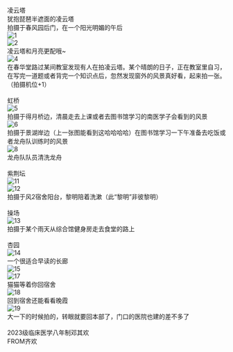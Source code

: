凌云塔<br>
犹抱琵琶半遮面的凌云塔<br>
拍摄于春风园后门，在一个阳光明媚的午后<br>
![1](/assets/校园美图（大图片）/邓其欢/image1.jpg)<br>
![2](/assets/校园美图（大图片）/邓其欢/image2.jpg)<br>
凌云塔和月亮更配哦~<br>
![4](/assets/校园美图（大图片）/邓其欢/image4.jpg)<br>
在春华堂路过某间教室发现有人在拍凌云塔。某个晴朗的日子，正在教室里自习，在写完一道题或者背完一个知识点后，忽然发现窗外的风景真好看，起来拍一张。（拍摄机位+1）<br>
<br>
虹桥<br>
![5](/assets/校园美图（大图片）/邓其欢/image5.jpg)<br>
拍摄于得月桥边，清晨走去上课或者去图书馆学习的南医学子会看到的风景<br>
![6](/assets/校园美图（大图片）/邓其欢/image6.jpg)<br>
拍摄于景湖岸边（上一张图能看到这哈哈哈哈）在图书馆学习一下午准备去吃饭或者龙舟队训练时的风景<br>
![8](/assets/校园美图（大图片）/邓其欢/image8.jpg)<br>
龙舟队队员清洗龙舟<br>
<br>
紫荆坛<br>
![11](/assets/校园美图（大图片）/邓其欢/image11.jpg)<br>
![12](/assets/校园美图（大图片）/邓其欢/image12.jpg)<br>
拍摄于风2宿舍阳台，黎明陪着洗漱（此“黎明”非彼黎明）<br>
<br>
操场<br>
![13](/assets/校园美图（大图片）/邓其欢/image13.jpg)<br>
拍摄于某个雨天从综合馆健身房走去食堂的路上<br>
<br>
杏园<br>
![14](/assets/校园美图（大图片）/邓其欢/image14.jpg)<br>
一个很适合早读的长廊<br>
![15](/assets/校园美图（大图片）/邓其欢/image15.jpg)<br>
![17](/assets/校园美图（大图片）/邓其欢/image17.jpg)<br>
猫猫等着你回宿舍<br>
![18](/assets/校园美图（大图片）/邓其欢/image18.jpg)<br>
回到宿舍还能看看晚霞<br>
![19](/assets/校园美图（大图片）/邓其欢/image19.jpg)<br>
大一下的时候拍的，转眼就要回本部了，门口的医院也建的差不多了<br>
<br>
2023级临床医学八年制邓其欢<br>
FROM齐欢<br>
